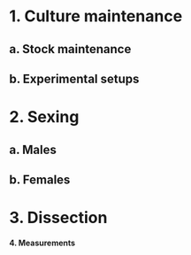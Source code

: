 # 1. Culture maintenance

   ##  a. Stock maintenance

   ##  b. Experimental setups


# 2. Sexing

   ##  a. Males
    
   ##  b. Females


# 3. Dissection


#### 4. Measurements


